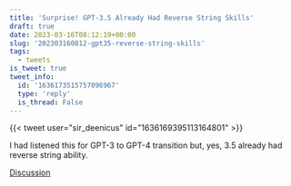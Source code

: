 ```yaml
---
title: 'Surprise! GPT-3.5 Already Had Reverse String Skills'
draft: true
date: 2023-03-16T08:12:19+00:00
slug: '202303160812-gpt35-reverse-string-skills'
tags:
  - tweets
is_tweet: true
tweet_info:
  id: '1636173515757096967'
  type: 'reply'
  is_thread: False
---
```




{{< tweet user="sir_deenicus" id="1636169395113164801" >}}

I had listened this for GPT-3 to GPT-4 transition but, yes, 3.5 already had reverse string ability.

[Discussion](https://x.com/sytelus/status/1636173515757096967)
